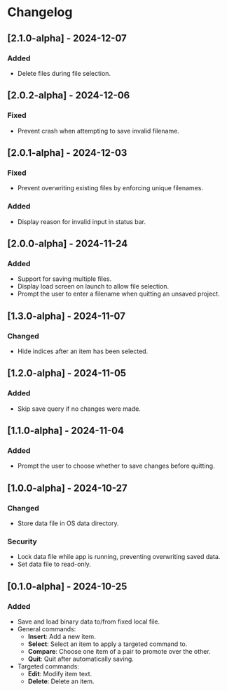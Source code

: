 # Changelog

## [2.1.0-alpha] - 2024-12-07

### Added
- Delete files during file selection.

## [2.0.2-alpha] - 2024-12-06

### Fixed
- Prevent crash when attempting to save invalid filename.

## [2.0.1-alpha] - 2024-12-03

### Fixed
- Prevent overwriting existing files by enforcing unique filenames.

### Added
- Display reason for invalid input in status bar.

## [2.0.0-alpha] - 2024-11-24

### Added
- Support for saving multiple files.
- Display load screen on launch to allow file selection.
- Prompt the user to enter a filename when quitting an unsaved project.

## [1.3.0-alpha] - 2024-11-07

### Changed
- Hide indices after an item has been selected.

## [1.2.0-alpha] - 2024-11-05

### Added
- Skip save query if no changes were made.

## [1.1.0-alpha] - 2024-11-04

### Added
- Prompt the user to choose whether to save changes before quitting.

## [1.0.0-alpha] - 2024-10-27

### Changed
- Store data file in OS data directory.

### Security
- Lock data file while app is running, preventing overwriting saved data.
- Set data file to read-only.

## [0.1.0-alpha] - 2024-10-25

### Added
- Save and load binary data to/from fixed local file.
- General commands:
  - **Insert**: Add a new item.
  - **Select**: Select an item to apply a targeted command to.
  - **Compare**: Choose one item of a pair to promote over the other.
  - **Quit**: Quit after automatically saving.
- Targeted commands:
  - **Edit**: Modify item text.
  - **Delete**: Delete an item.

